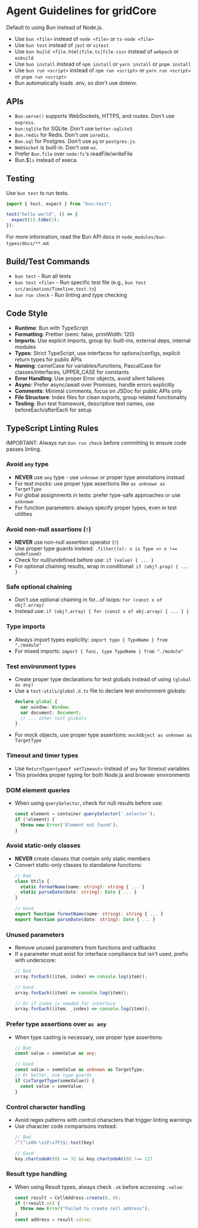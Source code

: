 # Agent Guidelines for gridCore

Default to using Bun instead of Node.js.

- Use `bun <file>` instead of `node <file>` or `ts-node <file>`
- Use `bun test` instead of `jest` or `vitest`
- Use `bun build <file.html|file.ts|file.css>` instead of `webpack` or `esbuild`
- Use `bun install` instead of `npm install` or `yarn install` or `pnpm install`
- Use `bun run <script>` instead of `npm run <script>` or `yarn run <script>` or `pnpm run <script>`
- Bun automatically loads .env, so don't use dotenv.

## APIs

- `Bun.serve()` supports WebSockets, HTTPS, and routes. Don't use `express`.
- `bun:sqlite` for SQLite. Don't use `better-sqlite3`.
- `Bun.redis` for Redis. Don't use `ioredis`.
- `Bun.sql` for Postgres. Don't use `pg` or `postgres.js`.
- `WebSocket` is built-in. Don't use `ws`.
- Prefer `Bun.file` over `node:fs`'s readFile/writeFile
- Bun.$`ls` instead of execa.

## Testing

Use `bun test` to run tests.

```ts#index.test.ts
import { test, expect } from "bun:test";

test("hello world", () => {
  expect(1).toBe(1);
});
```

For more information, read the Bun API docs in `node_modules/bun-types/docs/**.md`.

## Build/Test Commands

- `bun test` - Run all tests
- `bun test <file>` - Run specific test file (e.g., `bun test src/animation/Timeline.test.ts`)
- `bun run check` - Run linting and type checking

## Code Style

- **Runtime**: Bun with TypeScript
- **Formatting**: Prettier (semi: false, printWidth: 120)
- **Imports**: Use explicit imports, group by: built-ins, external deps, internal modules
- **Types**: Strict TypeScript, use interfaces for options/configs, explicit return types for public APIs
- **Naming**: camelCase for variables/functions, PascalCase for classes/interfaces, UPPER_CASE for constants
- **Error Handling**: Use proper Error objects, avoid silent failures
- **Async**: Prefer async/await over Promises, handle errors explicitly
- **Comments**: Minimal comments, focus on JSDoc for public APIs only
- **File Structure**: Index files for clean exports, group related functionality
- **Testing**: Bun test framework, descriptive test names, use beforeEach/afterEach for setup

## TypeScript Linting Rules

IMPORTANT: Always run `bun run check` before committing to ensure code passes linting.

### Avoid `any` type
- **NEVER** use `any` type - use `unknown` or proper type annotations instead
- For test mocks: use proper type assertions like `as unknown as TargetType`
- For global assignments in tests: prefer type-safe approaches or use `unknown`
- For function parameters: always specify proper types, even in test utilities

### Avoid non-null assertions (`!`)
- **NEVER** use non-null assertion operator (`!`)
- Use proper type guards instead: `.filter((x): x is Type => x !== undefined)`
- Check for null/undefined before use: `if (value) { ... }`
- For optional chaining results, wrap in conditional: `if (obj?.prop) { ... }`

### Safe optional chaining
- Don't use optional chaining in for...of loops: `for (const x of obj?.array)`
- Instead use: `if (obj?.array) { for (const x of obj.array) { ... } }`

### Type imports
- Always import types explicitly: `import type { TypeName } from "./module"`
- For mixed imports: `import { func, type TypeName } from "./module"`

### Test environment types
- Create proper type declarations for test globals instead of using `(global as any)`
- Use a `test-utils/global.d.ts` file to declare test environment globals:
  ```ts
  declare global {
    var window: Window;
    var document: Document;
    // ... other test globals
  }
  ```
- For mock objects, use proper type assertions: `mockObject as unknown as TargetType`

### Timeout and timer types
- Use `ReturnType<typeof setTimeout>` instead of `any` for timeout variables
- This provides proper typing for both Node.js and browser environments

### DOM element queries
- When using `querySelector`, check for null results before use:
  ```ts
  const element = container.querySelector('.selector');
  if (!element) {
    throw new Error('Element not found');
  }
  ```

### Avoid static-only classes
- **NEVER** create classes that contain only static members
- Convert static-only classes to standalone functions:
  ```ts
  // Bad
  class Utils {
    static formatName(name: string): string { ... }
    static parseDate(date: string): Date { ... }
  }
  
  // Good
  export function formatName(name: string): string { ... }
  export function parseDate(date: string): Date { ... }
  ```

### Unused parameters
- Remove unused parameters from functions and callbacks
- If a parameter must exist for interface compliance but isn't used, prefix with underscore:
  ```ts
  // Bad
  array.forEach((item, index) => console.log(item));
  
  // Good
  array.forEach((item) => console.log(item));
  
  // Or if index is needed for interface
  array.forEach((item, _index) => console.log(item));
  ```

### Prefer type assertions over `as any`
- When type casting is necessary, use proper type assertions:
  ```ts
  // Bad
  const value = someValue as any;
  
  // Good
  const value = someValue as unknown as TargetType;
  // Or better, use type guards
  if (isTargetType(someValue)) {
    const value = someValue;
  }
  ```

### Control character handling
- Avoid regex patterns with control characters that trigger linting warnings
- Use character code comparisons instead:
  ```ts
  // Bad
  /^[^\x00-\x1F\x7F]$/.test(key)
  
  // Good
  key.charCodeAt(0) >= 32 && key.charCodeAt(0) !== 127
  ```

### Result type handling
- When using Result types, always check `.ok` before accessing `.value`:
  ```ts
  const result = CellAddress.create(0, 0);
  if (!result.ok) {
    throw new Error("Failed to create cell address");
  }
  const address = result.value;
  ```
